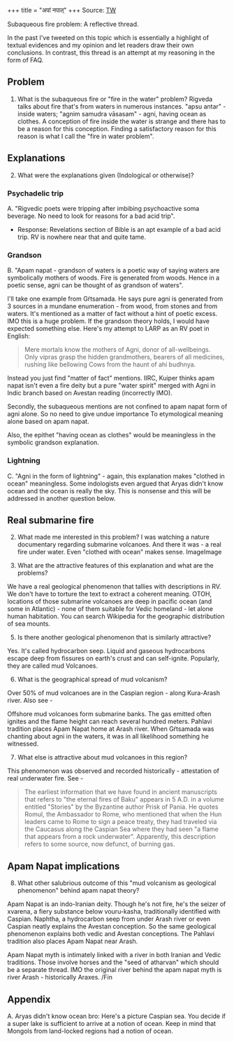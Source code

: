 +++
title = "अपां नपात्"
+++
Source: [TW](https://threadreaderapp.com/thread/1579198316730257408.html)



Subaqueous fire problem: A reflective thread.

In the past I've tweeted on this topic which is essentially a highlight of textual evidences and my opinion and let readers draw their own conclusions. In contrast, this thread is an attempt at my reasoning in the form of FAQ.

## Problem
1. What is the subaqueous fire or "fire in the water" problem? Rigveda talks about fire that's from waters in numerous instances. "apsu antar" - inside waters; "agnim samudra vāsasam" - agni, having ocean as clothes. A conception of fire inside the water is strange and there has to be a reason for this conception. Finding a satisfactory reason for this reason is what I call the "fire in water problem".

## Explanations
2. What were the explanations given (Indological or otherwise)?

### Psychadelic trip
A. "Rigvedic poets were tripping after imbibing psychoactive soma beverage. No need to look for reasons for a bad acid trip".

- Response: Revelations section of Bible is an apt example of a bad acid trip.
   RV is nowhere near that and quite tame.

### Grandson
B. "Apam napat - grandson of waters is a poetic way of saying waters are symbolically mothers of woods. Fire is generated from woods. Hence in a poetic sense, agni can be thought of as grandson of waters".

I'll take one example from Gŕtsamada. He says pure agni is generated from 3 sources in a mundane enumeration - from wood, from stones and from waters. It's mentioned as a matter of fact without a hint of poetic excess. IMO this is a huge problem. If the grandson theory holds, I would have expected something else. Here's my attempt to LARP as an RV poet in English: 

> Mere mortals know the mothers of Agni, donor of all-wellbeings.  
> Only vipras grasp the hidden grandmothers, bearers of all medicines, rushing like bellowing Cows from the haunt of ahi budhnya.  

Instead you just find "matter of fact" mentions. IIRC, Kuiper thinks apam napat isn't even a fire deity but a pure "water spirit" merged with Agni in Indic branch based on Avestan reading (incorrectly IMO). 

Secondly, the subaqueous mentions are not confined to apam napat form of agni alone. So no need to give undue importance To etymological meaning alone based on apam napat. 

Also, the epithet "having ocean as clothes" would be meaningless in the symbolic grandson explanation.

### Lightning
C. "Agni in the form of lightning" - again, this explanation makes "clothed in ocean" meaningless. Some indologists even argued that Aryas didn't know ocean and the ocean is really the sky. This is nonsense and this will be addressed in another question below.

## Real submarine fire
2. What made me interested in this problem? 
   I was watching a nature documentary regarding submarine volcanoes. And there it was - a real fire under water. Even "clothed with ocean" makes sense. ImageImage

4. What are the attractive features of this explanation and what are the problems?

We have a real geological phenomenon that tallies with descriptions in RV. We don't have to torture the text to extract a coherent meaning. OTOH, locations of those submarine volcanoes are deep in pacific ocean (and some in Atlantic) - none of them suitable for Vedic homeland - let alone human habitation. You can search Wikipedia for the geographic distribution of sea mounts.

5. Is there another geological phenomenon that is similarly attractive?

Yes. It's called hydrocarbon seep. Liquid and gaseous hydrocarbons escape deep from fissures on earth's crust and can self-ignite. Popularly, they are called mud Volcanoes.

6. What is the geographical spread of mud volcanism?

Over 50% of mud volcanoes are in the Caspian region - along Kura-Arash river. Also see -

Offshore mud volcanoes form submarine banks. The gas emitted often ignites and the flame height can reach several hundred meters. Pahlavi tradition places Apam Napat home at Arash river. When Gŕtsamada was chanting about agni in the waters, it was in all likelihood something he witnessed.

7. What else is attractive about mud volcanoes in this region?

This phenomenon was observed and recorded historically - attestation of real underwater fire. See -

> The earliest information that we have found in ancient manuscripts that refers to "the eternal fires of Baku" appears in 5 A.D. in a volume entitled "Stories" by the Byzantine author Prisk of Pania. He quotes Romul, the Ambassador to Rome, who mentioned that when the Hun leaders came to Rome to sign a peace treaty, they had traveled via the Caucasus along the Caspian Sea where they had seen "a flame that appears from a rock underwater". Apparently, this description refers to some source, now defunct, of burning gas.

## Apam Napat implications
8. What other salubrious outcome of this "mud volcanism as geological phenomenon" behind apam napat theory?

Apam Napat is an indo-Iranian deity. Though he's not fire, he's the seizer of xvarena, a fiery substance below vouru-kasha, traditionally identified with Caspian. Naphtha, a hydrocarbon seep from under Arash river or even Caspian neatly explains the Avestan conception. So the same geological phenomenon explains both vedic and Avestan conceptions. The Pahlavi tradition also places Apam Napat near Arash.
   
Apam Napat myth is intimately linked with a river in both Iranian and Vedic traditions. Those involve horses and the "seed of atharvan" which should be a separate thread. IMO the original river behind the apam napat myth is river Arash - historically Araxes. /Fin

## Appendix
A. Aryas didn't know ocean bro: Here's a picture Caspian sea. You decide if a super lake is sufficient to arrive at a notion of ocean. Keep in mind that Mongols from land-locked regions had a notion of ocean. 